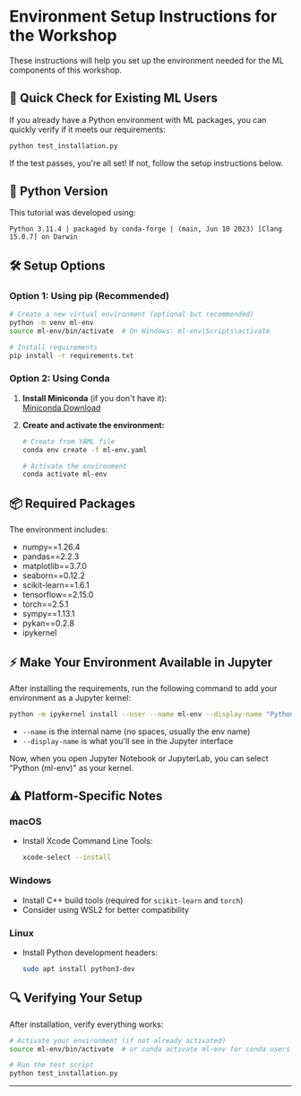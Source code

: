 # Environment Setup Instructions for the Workshop

These instructions will help you set up the environment needed for the ML components of this workshop.

## 🧪 Quick Check for Existing ML Users

If you already have a Python environment with ML packages, you can quickly verify if it meets our requirements:

```bash
python test_installation.py
```

If the test passes, you're all set! If not, follow the setup instructions below.

## 🐍 Python Version

This tutorial was developed using:

```
Python 3.11.4 | packaged by conda-forge | (main, Jun 10 2023) [Clang 15.0.7] on Darwin
```

## 🛠️ Setup Options

### Option 1: Using pip (Recommended)

```bash
# Create a new virtual environment (optional but recommended)
python -m venv ml-env
source ml-env/bin/activate  # On Windows: ml-env\Scripts\activate

# Install requirements
pip install -r requirements.txt
```

### Option 2: Using Conda

1. **Install Miniconda** (if you don't have it):  
   [Miniconda Download](https://docs.conda.io/en/latest/miniconda.html)

2. **Create and activate the environment:**

   ```bash
   # Create from YAML file
   conda env create -f ml-env.yaml

   # Activate the environment
   conda activate ml-env
   ```

## 📦 Required Packages

The environment includes:

- numpy==1.26.4
- pandas==2.2.3
- matplotlib==3.7.0
- seaborn==0.12.2
- scikit-learn==1.6.1
- tensorflow==2.15.0
- torch==2.5.1
- sympy==1.13.1
- pykan==0.2.8
- ipykernel

## ⚡ Make Your Environment Available in Jupyter

After installing the requirements, run the following command to add your environment as a Jupyter kernel:

```bash
python -m ipykernel install --user --name ml-env --display-name "Python (ml-env)"
```

- `--name` is the internal name (no spaces, usually the env name)
- `--display-name` is what you'll see in the Jupyter interface

Now, when you open Jupyter Notebook or JupyterLab, you can select "Python (ml-env)" as your kernel.

## ⚠️ Platform-Specific Notes

### macOS

- Install Xcode Command Line Tools:
  ```bash
  xcode-select --install
  ```

### Windows

- Install C++ build tools (required for `scikit-learn` and `torch`)
- Consider using WSL2 for better compatibility

### Linux

- Install Python development headers:
  ```bash
  sudo apt install python3-dev
  ```

## 🔍 Verifying Your Setup

After installation, verify everything works:

```bash
# Activate your environment (if not already activated)
source ml-env/bin/activate  # or conda activate ml-env for conda users

# Run the test script
python test_installation.py
```

---
